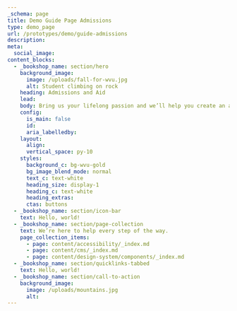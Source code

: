 ```yaml
---
_schema: page
title: Demo Guide Page Admissions
type: demo_page
url: /prototypes/demo/guide-admissions
description:
meta:
  social_image:
content_blocks:
  - _bookshop_name: section/hero
    background_image:
      image: /uploads/fall-for-wvu.jpg
      alt: Student climbing on rock
    heading: Admissions and Aid
    lead:
    body: Bring us your lifelong passion and we’ll help you create an academic plan to turn that passion into a successful career.
    config:
      is_main: false
      id:
      aria_labelledby:
    layout:
      align:
      vertical_space: py-10
    styles:
      background_c: bg-wvu-gold
      bg_image_blend_mode: normal
      text_c: text-white
      heading_size: display-1
      heading_c: text-white
      heading_extras:
      ctas: buttons
  - _bookshop_name: section/icon-bar
    text: Hello, world!
  - _bookshop_name: section/page-collection
    text: We’re here to help every step of the way.
    page_collection_items:
      - page: content/accessibility/_index.md
      - page: content/cms/_index.md
      - page: content/design-system/components/_index.md
  - _bookshop_name: section/quicklinks-tabbed
    text: Hello, world!
  - _bookshop_name: section/call-to-action
    background_image:
      image: /uploads/mountains.jpg
      alt:
---
```

